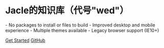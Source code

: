# Jacle的知识库（代号"wed"）

<p align="left">
- No packages to install or files to build
- Improved desktop and mobile experience
- Multiple themes available
- Legacy browser support (IE10+)
</p>

[Get Started](#main)
[GitHub](https://github.com/jijiajia19)
